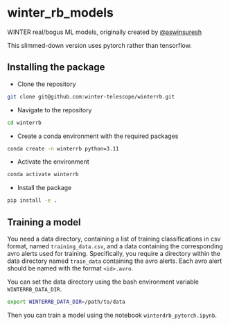 # winter_rb_models
WINTER real/bogus ML models, originally created by [@aswinsuresh](https://github.com/aswinsuresh24)

This slimmed-down version uses pytorch rather than tensorflow.

## Installing the package

* Clone the repository
```bash
git clone git@github.com:winter-telescope/winterrb.git
```

* Navigate to the repository
```bash
cd winterrb
```

* Create a conda environment with the required packages
```bash
conda create -n winterrb python=3.11
```

* Activate the environment
```bash
conda activate winterrb
```

* Install the package
```bash
pip install -e .
```

## Training a model

You need a data directory, containing a list of training classifications in csv format, 
named `training_data.csv`, and a data containing the corresponding avro alerts used for training.
Specifically, you require a directory within the data directory named `train_data` containing the avro alerts.
Each avro alert should be named with the format `<id>.avro`.

You can set the data directory using the bash environment variable `WINTERRB_DATA_DIR`.

```bash
export WINTERRB_DATA_DIR=/path/to/data
```

Then you can train a model using the notebook `winterdrb_pytorch.ipynb`.
